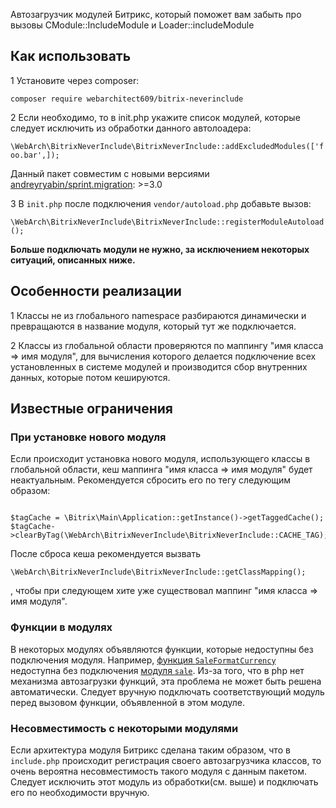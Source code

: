 Автозагрузчик модулей Битрикс, который поможет вам забыть про вызовы CModule::IncludeModule и Loader::includeModule

Как использовать
----------------

1 Установите через composer: 

`composer require webarchitect609/bitrix-neverinclude`

2 Если необходимо, то в init.php укажите список модулей, которые следует исключить из обработки данного автолоадера:

`\WebArch\BitrixNeverInclude\BitrixNeverInclude::addExcludedModules(['foo.bar',]);`

Данный пакет совместим с новыми версиями
[andreyryabin/sprint.migration](https://packagist.org/packages/andreyryabin/sprint.migration): >=3.0 

3 В `init.php` после подключения `vendor/autoload.php` добавьте вызов: 

`\WebArch\BitrixNeverInclude\BitrixNeverInclude::registerModuleAutoload();`

**Больше подключать модули не нужно, за исключением некоторых ситуаций, описанных ниже.**

Особенности реализации
----------------------

1 Классы не из глобального namespace разбираются динамически и превращаются в название модуля, 
который тут же подключается.

2 Классы из глобальной области проверяются по маппингу "имя класса => имя модуля", для вычисления которого делается 
подключение всех установленных в системе модулей и производится сбор внутренних данных, которые потом кешируются. 

Известные ограничения
--------------------------

### При установке нового модуля

Если происходит установка нового модуля, использующего классы в глобальной области, кеш маппинга 
"имя класса => имя модуля" будет неактуальным. Рекомендуется сбросить его по тегу следующим образом: 

```

$tagCache = \Bitrix\Main\Application::getInstance()->getTaggedCache();
$tagCache->clearByTag(\WebArch\BitrixNeverInclude\BitrixNeverInclude::CACHE_TAG);

```

После сброса кеша рекомендуется вызвать 

`\WebArch\BitrixNeverInclude\BitrixNeverInclude::getClassMapping();`

, чтобы при следующем хите уже существовал маппинг "имя класса => имя модуля". 

### Функции в модулях

В некоторых модулях объявляются функции, которые недоступны без подключения модуля. Например, [функция
`SaleFormatCurrency`](https://dev.1c-bitrix.ru/api_help/sale/functions/saleformatcurrency.php) недоступна без
подключения [модуля `sale`](https://dev.1c-bitrix.ru/api_help/sale/index.php). Из-за того, что в php нет механизма
автозагрузки функций, эта проблема не может быть решена автоматически. Следует вручную подключать соответствующий модуль
перед вызовом функции, объявленной в этом модуле.

### Несовместимость с некоторыми модулями

Если архитектура модуля Битрикс сделана таким образом, что в `include.php` происходит регистрация своего автозагрузчика
классов, то очень вероятна несовместимость такого модуля с данным пакетом. Следует исключить этот модуль из
обработки(см. выше) и подключать его по необходимости вручную. 

